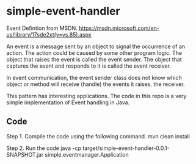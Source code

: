 # simple-event-handler

Event Defintion from MSDN.
https://msdn.microsoft.com/en-us/library/17sde2xt(v=vs.85).aspx

An event is a message sent by an object to signal the occurrence of an action. The action could be caused by  some other program logic. 
The object that raises the event is called the event sender. The object that captures the event and responds to it is called the event receiver.

In event communication, the event sender class does not know which object or method will receive (handle) the events it raises. the receiver.


This pattern has interesting applications. The code in this repo is a very simple implementation of Event handling in Java.


Code 
-----
Step 1. Compile the code using the following command.
mvn clean install

Step 2. Run the code
java -cp target/simple-event-handler-0.0.1-SNAPSHOT.jar simple.eventmanager.Application
